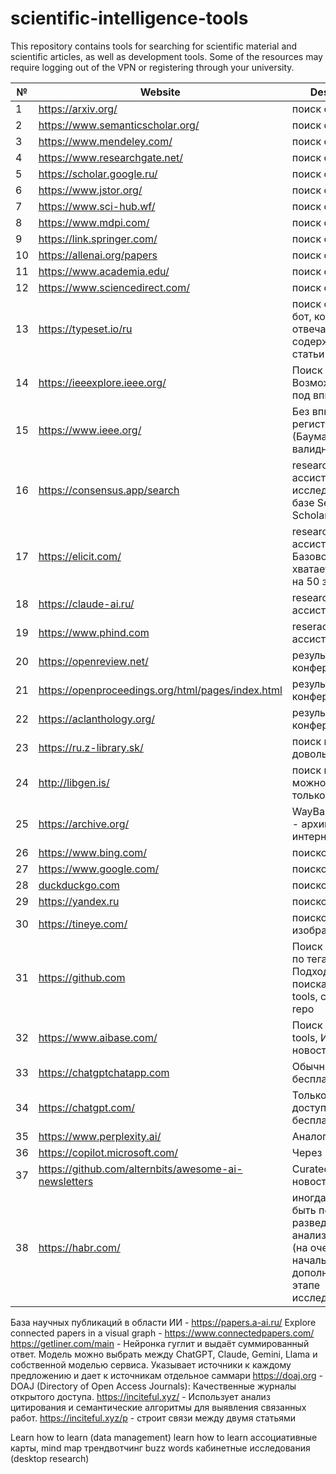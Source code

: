 # scientific-intelligence-tools
This repository contains tools for searching for scientific material and scientific articles, as well as development tools. Some of the resources may require logging out of the VPN or registering through your university.


| №   | Website                                           | Description                                                                        |
| --- | ------------------------------------------------- | ---------------------------------------------------------------------------------- |
| 1   | https://arxiv.org/                                | поиск статей                                                                       |
| 2   | https://www.semanticscholar.org/                  | поиск статей                                                                       |
| 3   | https://www.mendeley.com/                         | поиск статей                                                                       |
| 4   | https://www.researchgate.net/                     | поиск статей                                                                       |
| 5   | https://scholar.google.ru/                        | поиск статей                                                                       |
| 6   | https://www.jstor.org/                            | поиск статей                                                                       |
| 7   | https://www.sci-hub.wf/                           | поиск статей                                                                       |
| 8   | https://www.mdpi.com/                             | поиск статей                                                                       |
| 9   | https://link.springer.com/                        | поиск статей                                                                       |
| 10  | https://allenai.org/papers                        | поиск статей                                                                       |
| 11  | https://www.academia.edu/                         | поиск статей                                                                       |
| 12  | https://www.sciencedirect.com/                    | поиск статей                                                                       |
| 13  | https://typeset.io/ru                             | поиск статей + ИИ бот, который отвечает по содержанию статьи                       |
| 14  | https://ieeexplore.ieee.org/                      | Поиск статей. Возможно, вход под впн                                               |
| 15  | https://www.ieee.org/                             | Без впн, но нужна регистрация (Бауманка еще валидна для них)                       |
| 16  | https://consensus.app/search                      | research - ассистент. Поиск исследований по базе Semantic Scholar.                 |
| 17  | https://elicit.com/                               | research - ассистент. Базовой версии хватает примерно на 50 запросов.              |
| 18  | https://claude-ai.ru/                             | research - ассистент                                                               |
| 19  | https://www.phind.com                             | reserach - ассистент                                                               |
| 20  | https://openreview.net/                           | результаты конференций                                                             |
| 21  | https://openproceedings.org/html/pages/index.html | результаты конференций                                                             |
| 22  | https://aclanthology.org/                         | результаты конференций                                                             |
| 23  | https://ru.z-library.sk/                          | поиск книг, но довольно старых                                                     |
| 24  | http://libgen.is/                                 | поиск книг, найти можно, но скачать только через vpn                               |
| 25  | https://archive.org/                              | WayBackMachine - архив всего интернета                                             |
| 26  | https://www.bing.com/                             | поисковик                                                                          |
| 27  | https://www.google.com/                           | поисковик                                                                          |
| 28  | [duckduckgo.com](https://duckduckgo.com/)         | поисковик                                                                          |
| 29  | https://yandex.ru                                 | поисковик                                                                          |
| 30  | https://tineye.com/                               | поисковик для изображений                                                          |
| 31  | https://github.com                                | Поиск по словам и по тегам. Подходит для поиска developer tools, curated list repo |
| 32  | https://www.aibase.com/                           | Поиск developer tools, ИИ новостей.                                                |
| 33  | https://chatgptchatapp.com                        | Обычный бесплатный                                                                 |
| 34  | https://chatgpt.com/                              | Только через vpn, доступен бесплатно                                               |
| 35  | https://www.perplexity.ai/                        | Аналог ChatGpt                                                                     |
| 36  | https://copilot.microsoft.com/                    | Через впн                                                                          |
| 37  | https://github.com/alternbits/awesome-ai-newsletters| Curated list по AI новостям                                                      |
| 38  | https://habr.com/                                 | иногда модел быть полезно при разведовательном анализе области (на очень начальном или дополнительном этапе исследований |  


База научных публикаций в области ИИ - https://papers.a-ai.ru/
Explore connected papers in a visual graph - https://www.connectedpapers.com/
https://getliner.com/main - Нейронка гуглит и выдаёт суммированный ответ. Модель можно выбрать между ChatGPT, Claude, Gemini, Llama и собственной моделью сервиса. Указывает источники к каждому предложению и дает к источникам отдельное саммари
https://doaj.org - DOAJ (Directory of Open Access Journals): Качественные журналы открытого доступа.
https://inciteful.xyz/ - Использует анализ цитирования и семантические алгоритмы для выявления связанных работ.
https://inciteful.xyz/p - строит связи между двумя статьями

Learn how to learn
(data management)
learn how to learn
ассоциативные карты, mind map
трендвотчинг
buzz words
кабинетные исследования (desktop research)





